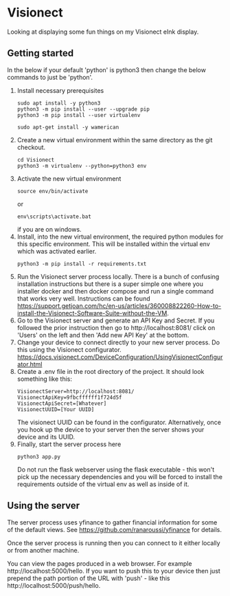 
# Visionect 

Looking at displaying some fun things on my Visionect eInk display.

## Getting started

In the below if your default 'python' is python3 then change the below commands to just be 'python'.

1. Install necessary prerequisites
   ```
   sudo apt install -y python3
   python3 -m pip install --user --upgrade pip
   python3 -m pip install --user virtualenv
   
   sudo apt-get install -y wamerican
   ```
1. Create a new virtual environment within the same directory as the git checkout.
   ```
   cd Visionect
   python3 -m virtualenv --python=python3 env
   ```
1. Activate the new virtual environment
   ```
   source env/bin/activate
   ```
   or 
   ```
   env\scripts\activate.bat
   ```
   if you are on windows.
1. Install, into the new virtual environment, the required python modules for this specific environment.  This will be installed within the virtual env which was activated earlier.
   ```
   python3 -m pip install -r requirements.txt
   ```
1. Run the Visionect server process locally.  There is a bunch of confusing installation instructions but there is a super simple one where you installer docker and then docker compose and run a single command that works very well.  Instructions can be found https://support.getjoan.com/hc/en-us/articles/360008822260-How-to-install-the-Visionect-Software-Suite-without-the-VM.  
1. Go to the Visionect server and generate an API Key and Secret.  If you followed the prior instruction then go to http://localhost:8081/ click on 'Users' on the left and then 'Add  new API Key' at the bottom.  
1. Change your device to connect directly to your new server process.  Do this using the Visionect configurator.  https://docs.visionect.com/DeviceConfiguration/UsingVisionectConfigurator.html
1. Create a .env file in the root directory of the project.  It should look something like this:
   ```
   VisionectServer=http://localhost:8081/
   VisionectApiKey=9fbcffffff1f724d5f
   VisionectApiSecret=[Whatever]
   VisionectUUID=[Your UUID]
   ```
   The visionect UUID can be found in the configurator.  Alternatively, once you hook up the device to your server then the server shows your device and its UUID.
1. Finally, start the server process here
   ```
   python3 app.py
   ```
   Do not run the flask webserver using the flask executable - this won't pick up the necessary dependencies and you will be forced to install the requirements outside of the virtual env as well as inside of it.

## Using the server

The server process uses yfinance to gather financial information for some of the default views.  See https://github.com/ranaroussi/yfinance for details.

Once the server process is running then you can connect to it either locally or from another machine.  

You can view the pages produced in a web browser.  For example http://localhost:5000/hello.  If you want to push this to your device then just prepend the path portion of the URL with 'push' - like this http://localhost:5000/push/hello.

